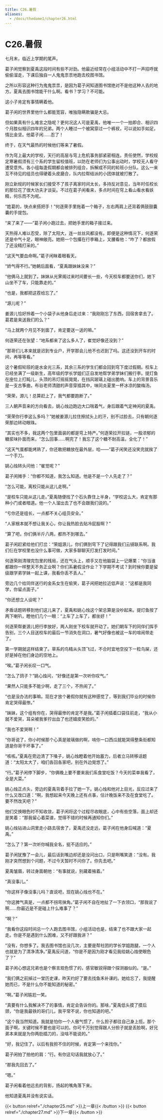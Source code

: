 ```yaml
---
title: C26.暑假
aliases:
  - /docs/thedome1/chapter26.html
---
```


# C26.暑假

七月末，临近上学期的尾声。

葛子闲觉察到夏禹这段时间有些不对劲。他最近经常在小组活动中不打一声招呼就偷偷溜走，下课后独自一人鬼鬼祟祟地跑去校图书馆。

之所以形容这种行为鬼鬼祟祟，是因为葛子闲知道图书馆绝对不是他这种人去的地方。夏禹去图书馆能干什么啊。看书？学习？不可能。

这小子肯定有事情瞒着他。

葛子闲的世界里他什么都能宽容，唯独隐瞒欺骗是大忌。

但如果真有什么难言之隐呢？更何况这人可是夏禹，他唯一一个一拍即合、相识四个月胜似相识四年的兄弟。两个人睡过一个被窝穿过一个裤衩，可以说如手如足，情比金坚。他葛子闲......忍了！

终于，在天气最热的时候他们等来了暑假。

作为穹上最大的学校，天行的高层与穹上危机事务部紧密相连。责任使然，学校规定寒暑假须有三个系的学生留校值班，以防在老师们为公事出动时，学校无人看守遭受意外。各小组每逢假期都会被排列组合，拆解成不同的轮班小分队。这么一来互不待见的组员也得硬着头皮磨合，队内拉帮结派的小团体就被打散了。

刚立新规的时候家长们接受不了孩子离家时间太长，多持反对意见，当年时任校长的那位花了很大功夫才谈妥。不过在葛子闲看来，多点时间在穹上看山看水看妖精，何乐而不为呢。

“姓葛的，快点来搭把手！”何逐荣手里拖着一个箱子，左右两肩上还背着俩鼓鼓囊囊的手提包。

“来了来了——”葛子闲小跑过去，把她手里的箱子接过来。

天热得人难以忍受，除了太阳大，连一丝丝风都没有。即便是这种情况下，何逐荣还是中气十足，眼神敞亮。她把一个包撂在行李箱上，叉腰看他：“咋了？都放假了还没精打采的。”

“这天气要血命啊。”葛子闲眯着眼看天。

“娇气得不行。”她朝后面看，“夏禹跟妹妹没来？”

“他俩马上就到了。妹妹从光霁阁过来时间要长一些，今天校车都要送你们，她下山坐不了车，只能靠走的。”

“也是，我都把这茬给忘了。”

“源儿呢？”

姜源儿恰好拎着一个小袋子从他身后走过来：“我刚刚忘了东西，回宿舍拿去了。葛君是来送我们的么？”

“马上就两个月见不到面了，肯定要送一送的嘛。”

何逐荣还在张望：“地系都来了这么多人了，崔觉好像还没到？”

“那哥们儿本来就是迟到专业户，开学那会儿他不也迟到了吗。这还没到开车的时间，再等等看。”

这个暑假轮班的是水金光三系，其余三系的学生们都会回到穹下度过假期。校车上已经坐满了一级新生，高年级的学长学姐们正自发地帮学弟学妹们搬行李。提灯鱼在座位上打盹儿，头顶的吊灯摇摇晃晃，在挡风玻璃上碰出脆响。车上的背景音乐是一支古筝曲，布谷老师清甜的声音穿插其中，味同炎夏里一杯冰凉的酸梅汤。

“荣荣，源儿！总算赶上了，我气都要跑断了。”

三人朝声音来的方向看去，姚心烛边跑边大口喘着气，身后跟着气定神闲的夏禹。

“荣荣你行李这么多吗？”她被姜源儿拉住擦拭头上的汗，别不过脸去，只有朝何逐荣那边转动眼珠。

“其实也不多，我这两个包里面装的都是穹上特产。”何逐荣拉开拉链，一股浓郁的糖浆味扑面而来，“怎么回事......啊完了！我忘了这个糖不耐高温，全化了！”

“这天气蛋都能烤熟了，你还敢把糖放在最外层，哈——”葛子闲笑还没笑完就挨了一个手刀。

姚心烛转头问他：“崔觉呢？”

葛子闲摊手：“你都不知道，我怎么知道。他是不是一个人先走了？”

“怎么可能，离校只能从这儿走啊。”

“是校车只能从这儿走。”夏禹随便找了个石头靠住上半身，“学校这么大，肯定有那种小门或者暗道。他一个人溜出去了也不会跟我们说的。”

“亏你还是组长，一点都不关心组员安全。”

“人家根本就不想让我关心，你让我热脸去贴冷屁股啊？”

“算了吧，你们俩半斤八两，都热不到哪去。”

葛子闲赶紧给他们打岔：“荣姐源儿，你们俩到穹下了记得跟我们云镜联系啊。我们仨在学校里也没什么事可做，大家多聊聊天打发打发时间。”

何逐荣刚清理完包里的残局，还在气头上，顺手又在他脑袋上一记爆栗：“你当谁都跟你一样整天不务正业啊？你们系暑假没作业？下学期不考试？到时候你要是留级跟学弟学妹一起上课，我看你丢不丢人。”

旁边几个给同伴送行的金系女生在偷笑，葛子闲把她拉近低声说：“这都是我同学，你留点面子。”

“你还想立人设呢？”

矛盾话题转移到他们这儿来了，夏禹和姚心烛这个架总算是没吵起来。提灯鱼按了两下喇叭，瞪他们几个一眼：“上车了上车了，都坐好！”

何逐荣帮姜源儿把行李放好，两人刚坐下校车就开动了。她们朝车下的同伴们挥手告别，三个人目送校车的最后一节消失在洞口，暑气好像也被这一车的喧闹带走了。

第一学期就这样结束了。草系的鸟精从头顶飞过，不合时宜地空投下一粒鸟屎，还好是掉在他们身边的空地上。

“唉。”葛子闲长叹一口气。

“怎么了鸽子？”姚心烛问，“好像还是第一次听你叹气。”

“果然人只能多不能少啊，走了三个，不热闹了。”

“也是没办法的事嘛。现在才放个暑假你就有这种感觉了，等到我们毕业的时候你肯定哭得最惨。”

“妹妹，这个组有你在，哭得最惨的肯定不是我。”葛子闲插着口袋往前走，“我从小就不爱哭，耳朵被我爹拧出血了也还嬉皮笑脸的。”

“我也不爱哭啊！”

“你哥说了，你小时候那个心真是玻璃做的啊，啃你一口西瓜就能哭得整条街都知道是你哥干坏事了。”

“咳咳。”夏禹在旁边清了下嗓子，姚心烛瞪着他开始蓄力，后者立马转移话题道：“太阳太大了，咱们各回各家吧，别在外边晃悠了。”

“行。”葛子闲停下脚步，“你俩晚上要不要来我们系食堂吃饭？今天的菜单我看了，全是大菜。”

姚心烛正点头，旁边的夏禹背着手拉了她一下。姚心烛和他对上目光，反应过来了什么又改口道：“啊，我想起来今天晚上还有点事，估计晚饭来不及在食堂吃了。要不然改天吧？”

他们交换眼色时不知收敛，葛子闲将这个过程尽收眼底，心中有些空落，面上却还是笑着：“那我留心着菜谱，觉得不错的时候再通知你们。”

姚心烛钻进山洞里走小路去宿舍了，夏禹还没走远，葛子闲在他身后喊道：“夏禹。”

“怎么了？第一次听你喊我全名，挺不适应的。”

葛子闲犹豫了一会儿，最后话到嘴边却还是没问出口，只是咧嘴笑道：“没有。我刚才突然想到个问题，不过今天暂时不问你了。你先去吧。”

夏禹皱眉，转过身面朝他：“有事就说，别藏着掖着。”

“真没事儿。”

“你这样子像没事儿吗？直说吧，现在姚心烛也不在。”

“你这脾气真是，一点都不拐弯抹角。”葛子闲不自在地扯了一下衣领口，“那我说了啊......你最近是不是碰上什么难事了？”

“啊？”

“我看你这段时间总一个人跑去图书馆，小组活动也是，结束了也不跟大家一起走。你是不是遇到什么困难，又不好跟我讲？”

“没有，你想多了。我去图书馆也没几次，主要是帮社团的学长学姐跑腿，一个人也就是为了清净清净。”夏禹反问道，“你是不是因为刚才看见我给姚心烛使眼色了？”

葛子闲心想这兄弟也是个察言观色惯了的，感官敏锐得跟个探测器似的。“是。”

“我们俩之前掉过一堂历史课，昨天约好了要去找鱼禾补课的。她给忘了，我提醒她而已，不是什么你不能知道的秘密。”

“啊。”葛子闲尴尬一笑。

“真要有什么我解决不了的事情，肯定会告诉你的。那啥，”夏禹低头摸了摸后颈，“你是我最铁的哥们儿，我平常不说，你也知道的吧。”

“这个我当然知道。我就是怕你一个人傲气惯了，什么担子都往自己身上揽。那个面子啊，关键时候不要也是可以的。你可千万别觉得跟人分担子就是丢脸啊，好兄弟本来就是为你两肋插刀的，没啥不能说的。”

“好，我记住了。以后有我担不住的时候，肯定第一个来找你。”

葛子闲拍了拍他的肩：“行。有你这句话我就放心了。”

“那我先回去了。”

“嗯。”

葛子闲看着他远去的背影，扬起的嘴角落下来。

他知道夏禹并没有说实话。

{{< button relref="./chapter25.md" >}}上一章{{< /button >}}
{{< button relref="./chapter27.md" >}}下一章{{< /button >}}